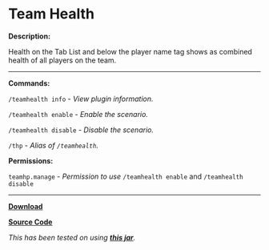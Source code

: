 # Team Health

**Description:**

Health on the Tab List and below the player name tag shows as combined health of all players on the team.

___

**Commands:**

`/teamhealth info` - *View plugin information.*

`/teamhealth enable` - *Enable the scenario.*

`/teamhealth disable` - *Disable the scenario.*

`/thp` - *Alias of `/teamhealth`.*

**Permissions:**

`teamhp.manage` - *Permission to use* `/teamhealth enable` and `/teamhealth disable`

___

[**Download**](https://github.com/LeonTG/TeamHealth/releases)

[**Source Code**](https://github.com/LeonTG/TeamHealth)

*This has been tested on using [**this jar**](https://github.com/LeonTG/TeamHealth/tree/master/libs).*

